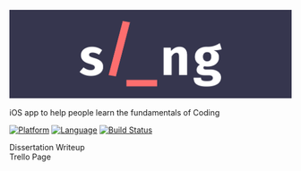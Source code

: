 ![](https://raw.githubusercontent.com/TosinAF/Slang/master/SlangDesign/SlangBanner.png)

iOS app to help people learn the fundamentals of Coding

[![Platform](http://img.shields.io/badge/platform-ios-blue.svg?style=flat)](https://developer.apple.com/iphone/index.action)
[![Language](http://img.shields.io/badge/language-swift-brightgreen.svg?style=flat)](https://developer.apple.com/swift)
[![Build Status](https://travis-ci.org/TosinAF/Slang.svg)](https://travis-ci.org/TosinAF/Slang)

Dissertation Writeup [](http://medium.com/@tosinaf/slang-dissertation-869c34a4fa01) <br/>
Trello Page [](http://trello.com/b/saPfXVSK/slang)